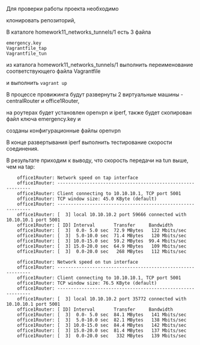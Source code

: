 Для проверки работы проекта необходимо

клонировать репозиторий,

В каталоге homework11_networks_tunnels/1 есть 3 файла 

```
emergency.key
Vagrantfile_tap
Vagrantfile_tun
```

из каталога homework11_networks_tunnels/1 выполнить переименование соответствующего файла Vagrantfile

и выполнить `vagrant up`

В процессе провижинга будут развернуты 2 виртуальные машины - centralRouter и office1Router,

на роутерах будет установлен openvpn и iperf, также будет скопирован файл ключа emergency.key и 

созданы конфигурационные файлы openvpn

В конце развертывания iperf выполнить тестирование скорости соединения.

В результате приходим к выводу, что скорость передачи на tun выше, чем на tap:


```
    office1Router: Network speed on tap interface
    office1Router: ------------------------------------------------------------
    office1Router: Client connecting to 10.10.10.1, TCP port 5001
    office1Router: TCP window size: 45.0 KByte (default)
    office1Router: ------------------------------------------------------------
    office1Router: [  3] local 10.10.10.2 port 59666 connected with 10.10.10.1 port 5001
    office1Router: [ ID] Interval       Transfer     Bandwidth
    office1Router: [  3]  0.0- 5.0 sec  72.9 MBytes   122 Mbits/sec
    office1Router: [  3]  5.0-10.0 sec  71.4 MBytes   120 Mbits/sec
    office1Router: [  3] 10.0-15.0 sec  59.2 MBytes  99.4 Mbits/sec
    office1Router: [  3] 15.0-20.0 sec  64.9 MBytes   109 Mbits/sec
    office1Router: [  3]  0.0-20.0 sec   268 MBytes   112 Mbits/sec
```

```
    office1Router: Network speed on tun interface
    office1Router: ------------------------------------------------------------
    office1Router: Client connecting to 10.10.10.1, TCP port 5001
    office1Router: TCP window size: 76.5 KByte (default)
    office1Router: ------------------------------------------------------------
    office1Router: [  3] local 10.10.10.2 port 35772 connected with 10.10.10.1 port 5001
    office1Router: [ ID] Interval       Transfer     Bandwidth
    office1Router: [  3]  0.0- 5.0 sec  84.1 MBytes   141 Mbits/sec
    office1Router: [  3]  5.0-10.0 sec  82.1 MBytes   138 Mbits/sec
    office1Router: [  3] 10.0-15.0 sec  84.4 MBytes   142 Mbits/sec
    office1Router: [  3] 15.0-20.0 sec  81.4 MBytes   137 Mbits/sec
    office1Router: [  3]  0.0-20.0 sec   332 MBytes   139 Mbits/sec
```
